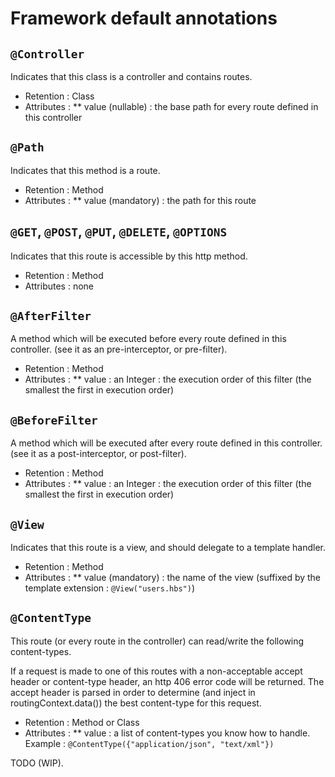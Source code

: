 # Framework default annotations


## `@Controller` 

Indicates that this class is a controller and contains routes.

* Retention : Class
* Attributes :
** value (nullable) : the base path for every route defined in this controller
  

## `@Path`

Indicates that this method is a route.

* Retention : Method
* Attributes :
** value (mandatory) : the path for this route

## `@GET`, `@POST`, `@PUT`, `@DELETE`, `@OPTIONS`

Indicates that this route is accessible by this http method.

* Retention : Method
* Attributes : none

## `@AfterFilter`

A method which will be executed before every route defined in this controller. (see it as an pre-interceptor, or pre-filter).

* Retention : Method
* Attributes : 
** value : an Integer : the execution order of this filter (the smallest the first in execution order)

## `@BeforeFilter`

A method which will be executed after every route defined in this controller. (see it as a post-interceptor, or post-filter).

* Retention : Method
* Attributes : 
** value : an Integer : the execution order of this filter (the smallest the first in execution order)

## `@View`

Indicates that this route is a view, and should delegate to a template handler.

* Retention : Method
* Attributes :
** value (mandatory) : the name of the view (suffixed by the template extension : `@View("users.hbs")`)

## `@ContentType`

This route (or every route in the controller) can read/write the following content-types.

If a request is made to one of this routes with a non-acceptable accept header or content-type header, an http 406 error code will be returned.
The accept header is parsed in order to determine (and inject in routingContext.data()) the best content-type for this request. 

* Retention : Method or Class
* Attributes : 
** value : a list of content-types you know how to handle. Example : `@ContentType({"application/json", "text/xml"})`


TODO (WIP).